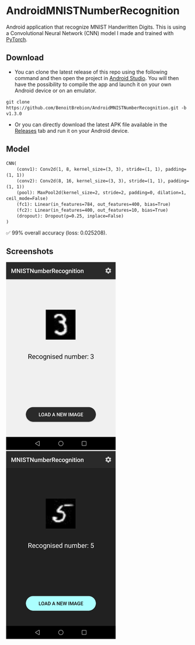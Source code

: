 # AndroidMNISTNumberRecognition
Android application that recognize MNIST Handwritten Digits. This is using a Convolutional Neural Network (CNN) model I made and trained with [PyTorch](https://pytorch.org/).  

## Download
- You can clone the latest release of this repo using the following command and then open the project in [Android Studio](https://developer.android.com/studio). You will then have the possibility to compile the app and launch it on your own Android device or on an emulator.
```
git clone https://github.com/BenoitBrebion/AndroidMNISTNumberRecognition.git -b v1.3.0
```

- Or you can directly download the latest APK file available in the [Releases](https://github.com/BenoitBrebion/AndroidMNISTNumberRecognition/releases) tab and run it on your Android device.

## Model
```
CNN(  
    (conv1): Conv2d(1, 8, kernel_size=(3, 3), stride=(1, 1), padding=(1, 1))  
    (conv2): Conv2d(8, 16, kernel_size=(3, 3), stride=(1, 1), padding=(1, 1))  
    (pool): MaxPool2d(kernel_size=2, stride=2, padding=0, dilation=1, ceil_mode=False)  
    (fc1): Linear(in_features=784, out_features=400, bias=True)  
    (fc2): Linear(in_features=400, out_features=10, bias=True)  
    (dropout): Dropout(p=0.25, inplace=False)  
)
```
:white_check_mark: 99% overall accuracy (loss: 0.025208).

## Screenshots
<img src="/images/example_3.jpg" alt="example_3" width="300"/> <img src="/images/example_5.jpg" alt="example_5" width="300"/>
